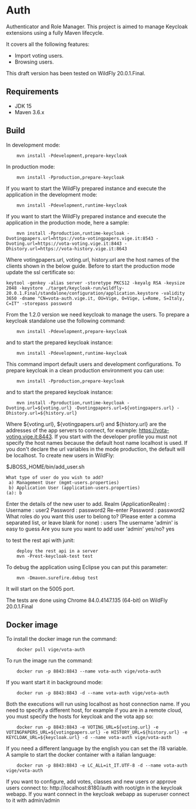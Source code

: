 Auth
=============
Authenticator and Role Manager.
This project is aimed to manage Keycloak extensions using a fully Maven lifecycle.

It covers all the following features:

- Import voting users.
- Browsing users.

This draft version has been tested on WildFly 20.0.1.Final.

Requirements
------------

- JDK 15
- Maven 3.6.x


Build
-----

In development mode:
```
    mvn install -Pdevelopment,prepare-keycloak
```
In production mode:
```
    mvn install -Pproduction,prepare-keycloak
```
If you want to start the WildFly prepared instance and execute the application in the development mode:
```
    mvn install -Pdevelopment,runtime-keycloak
```
If you want to start the WildFly prepared instance and execute the application in the production mode, here a sample:
```
    mvn install -Pproduction,runtime-keycloak -Dvotingpapers.url=https://vota-votingpapers.vige.it:8543 -Dvoting.url=https://vota-voting.vige.it:8443 -Dhistory.url=https://vota-history.vige.it:8643
```
Where votingpapers.url, voting.url, history.url are the host names of the clients shown in the below guide.
Before to start the production mode update the ssl certificate so:
```
keytool -genkey -alias server -storetype PKCS12 -keyalg RSA -keysize 2048 -keystore ./target/keycloak-run/wildfly-20.0.1.Final/standalone/configuration/application.keystore -validity 3650 -dname "CN=vota-auth.vige.it, OU=Vige, O=Vige, L=Rome, S=Italy, C=IT" -storepass password
```
From the 1.2.0 version we need keycloak to manage the users. To prepare a keycloak standalone use the following command:
```
    mvn install -Pdevelopment,prepare-keycloak
```
and to start the prepared keycloak instance:
```
    mvn install -Pdevelopment,runtime-keycloak
```
This command import default users and development configurations. To prepare keycloak in a clean production environment you can use:
```
    mvn install -Pproduction,prepare-keycloak
```
and to start the prepared keycloak instance:
```
    mvn install -Pproduction,runtime-keycloak -Dvoting.url=${voting.url} -Dvotingpapers.url=${votingpapers.url} -Dhistory.url=${history.url}
```
Where ${voting.url}, ${votingpapers.url} and ${history.url} are the addresses of the app servers to connect, for example: https://vota-voting.vige.it:8443. If you start with the developer profile you must not specify the host names because the default host name localhost is used. If you don't declare the url variables in the mode production, the default will be localhost.
To create new users in WildFly:

$JBOSS_HOME/bin/add_user.sh

    What type of user do you wish to add? 
     a) Management User (mgmt-users.properties) 
     b) Application User (application-users.properties)
    (a): b

Enter the details of the new user to add.
Realm (ApplicationRealm) : 
Username : user2
Password : password2
Re-enter Password : password2
What roles do you want this user to belong to? (Please enter a comma separated list, or leave blank for none) : users
The username 'admin' is easy to guess
Are you sure you want to add user 'admin' yes/no? yes

to test the rest api with junit:
```
    deploy the rest api in a server
    mvn -Prest-keycloak-test test
```
To debug the application using Eclipse you can put this parameter:
```
    mvn -Dmaven.surefire.debug test
```
It will start on the 5005 port.

The tests are done using Chrome 84.0.4147.135 (64-bit) on WildFly 20.0.1.Final

Docker image
------------

To install the docker image run the command:
```
    docker pull vige/vota-auth
```
To run the image run the command:
```
    docker run -p 8843:8843 --name vota-auth vige/vota-auth
```
If you want start it in background mode:
```
    docker run -p 8843:8843 -d --name vota-auth vige/vota-auth
```
Both the executions will run using localhost as host connection name. If you need to specify a different host, for example if you are in a remote cloud, you must specify the hosts for keycloak and the vota app so:
```
    docker run -p 8843:8843 -e VOTING_URL=${voting.url} -e VOTINGPAPERS_URL=${votingpapers.url} -e HISTORY_URL=${history.url} -e KEYCLOAK_URL=${keycloak.url} -d --name vota-auth vige/vota-auth
```
If you need a different language by the english you can set the i18 variable. A sample to start the docker container with a italian language:
```
    docker run -p 8843:8843 -e LC_ALL=it_IT.UTF-8 -d --name vota-auth vige/vota-auth
```
If you want to configure, add votes, classes and new users or approve users connect to: http://localhost:8180/auth with root/gtn in the keycloak webapp.
If you want connect in the keycloak webapp as superuser connect to it with admin/admin